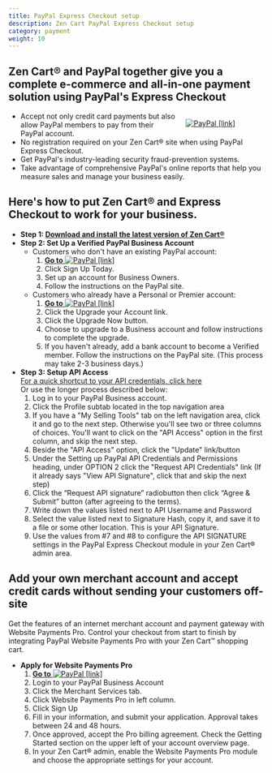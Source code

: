 ```yaml
---
title: PayPal Express Checkout setup
description: Zen Cart PayPal Express Checkout setup
category: payment
weight: 10
---
```


## Zen Cart® and PayPal together give you a complete e-commerce and all-in-one payment solution using PayPal's Express Checkout

<div style="float:right;width: 155px;padding-left:15px;">

[![PayPal [link]](/images/PayPal_Certified.gif "PayPal [link]")](http://www.zen-cart.com/partners/paypal)

</div>

*   Accept not only credit card payments but also allow PayPal members to pay from their PayPal account.
*   No registration required on your Zen Cart® site when using PayPal Express Checkout.
*   Get PayPal's industry-leading security fraud-prevention systems.
*   Take advantage of comprehensive PayPal's online reports that help you measure sales and manage your business easily.

## Here's how to put Zen Cart® and Express Checkout to work for your business.

*   **Step 1: [Download and install the latest version of Zen Cart®](http://sourceforge.net/projects/zencart/files/)**
*   **Step 2: Set Up a Verified PayPal Business Account**
    *   Customers who don't have an existing PayPal account:
        1.  [**Go to** ![PayPal [link]](/images/paypal.gif "PayPal [link]")](http://www.zen-cart.com/partners/paypal-ec)
        2.  Click Sign Up Today.
        3.  Set up an account for Business Owners.
        4.  Follow the instructions on the PayPal site.
    *   Customers who already have a Personal or Premier account:
        1.  [**Go to** ![PayPal [link]](/images/paypal.gif "PayPal [link]")](http://www.zen-cart.com/partners/paypal-ec)
        2.  Click the Upgrade your Account link.
        3.  Click the Upgrade Now button.
        4.  Choose to upgrade to a Business account and follow instructions to complete the upgrade.
        5.  If you haven't already, add a bank account to become a Verified member. Follow the instructions on the PayPal site. (This process may take 2-3 business days.)
*   **Step 3: Setup API Access**  
    [For a quick shortcut to your API credentials, click here](https://www.paypal.com/us/cgi-bin/webscr?cmd=_get-api-signature&generic-flow=true)  
    Or use the longer process described below:
    1.  Log in to your PayPal Business account.
    2.  Click the Profile subtab located in the top navigation area
    3.  If you have a "My Selling Tools" tab on the left navigation area, click it and go to the next step. Otherwise you'll see two or three columns of choices. You'll want to click on the "API Access" option in the first column, and skip the next step.
    4.  Beside the "API Access" option, click the "Update" link/button
    5.  Under the Setting up PayPal API Credentials and Permissions heading, under OPTION 2 click the "Request API Credentials" link (If it already says "View API Signature", click that and skip the next step)
    6.  Click the “Request API signature” radiobutton then click “Agree & Submit” button (after agreeing to the terms).
    7.  Write down the values listed next to API Username and Password
    8.  Select the value listed next to Signature Hash, copy it, and save it to a file or some other location. This is your API Signature.
    9.  Use the values from #7 and #8 to configure the API SIGNATURE settings in the PayPal Express Checkout module in your Zen Cart® admin area.

## Add your own merchant account and accept credit cards without sending your customers off-site

Get the features of an internet merchant account and payment gateway with Website Payments Pro. Control your checkout from start to finish by integrating PayPal Website Payments Pro with your Zen Cart™ shopping cart.

*   **Apply for Website Payments Pro**
    1.  [**Go to** ![PayPal [link]](/images/paypal.gif "PayPal [link]")](http://www.zen-cart.com//partners/paypal-pro)
    2.  Login to your PayPal Business Account
    3.  Click the Merchant Services tab.
    4.  Click Website Payments Pro in left column.
    5.  Click Sign Up
    6.  Fill in your information, and submit your application. Approval takes between 24 and 48 hours.
    7.  Once approved, accept the Pro billing agreement. Check the Getting Started section on the upper left of your account overview page.
    8.  In your Zen Cart® admin, enable the Website Payments Pro module and choose the appropriate settings for your account.


